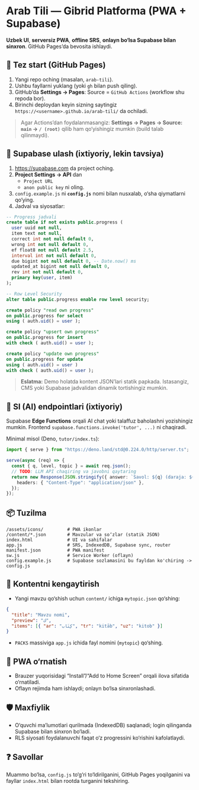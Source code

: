 # Arab Tili — Gibrid Platforma (PWA + Supabase)

**Uzbek UI**, **serversiz PWA**, **offline SRS**, **onlayn bo‘lsa Supabase bilan sinxron**. GitHub Pages’da bevosita ishlaydi.

## 🚀 Tez start (GitHub Pages)
1) Yangi repo oching (masalan, `arab-tili`).
2) Ushbu fayllarni yuklang (yoki `gh` bilan push qiling).
3) GitHub’da **Settings → Pages**: Source = `GitHub Actions` (workflow shu repoda bor).
4) Birinchi deploydan keyin sizning saytingiz `https://<username>.github.io/arab-tili/` da ochiladi.

> Agar Actions’dan foydalanmasangiz: **Settings → Pages → Source: `main` → `/ (root)`** qilib ham qo‘yishingiz mumkin (build talab qilinmaydi).

## 🔑 Supabase ulash (ixtiyoriy, lekin tavsiya)
1) https://supabase.com da project oching.
2) **Project Settings → API** dan
   - `Project URL`
   - `anon public key`
   ni oling.
3) `config.example.js` ni **`config.js`** nomi bilan nusxalab, o‘sha qiymatlarni qo‘ying.
4) Jadval va siyosatlar:

```sql
-- Progress jadvali
create table if not exists public.progress (
  user uuid not null,
  item text not null,
  correct int not null default 0,
  wrong int not null default 0,
  ef float8 not null default 2.5,
  interval int not null default 0,
  due bigint not null default 0, -- Date.now() ms
  updated_at bigint not null default 0,
  rev int not null default 0,
  primary key(user, item)
);

-- Row Level Security
alter table public.progress enable row level security;

create policy "read own progress"
on public.progress for select
using ( auth.uid() = user );

create policy "upsert own progress"
on public.progress for insert
with check ( auth.uid() = user );

create policy "update own progress"
on public.progress for update
using ( auth.uid() = user )
with check ( auth.uid() = user );
```

> **Eslatma:** Demo holatda kontent JSON’lari statik papkada. Istasangiz, CMS yoki Supabase jadvalidan dinamik tortishingiz mumkin.

## 🧠 SI (AI) endpointlari (ixtiyoriy)
Supabase **Edge Functions** orqali AI chat yoki talaffuz baholashni yozishingiz mumkin. Frontend `supabase.functions.invoke('tutor', ...)` ni chaqiradi.

Minimal misol (Deno, `tutor/index.ts`):
```ts
import { serve } from "https://deno.land/std@0.224.0/http/server.ts";

serve(async (req) => {
  const { q, level, topic } = await req.json();
  // TODO: LLM API chaqiring va javobni qaytaring
  return new Response(JSON.stringify({ answer: `Savol: ${q} (daraja: ${level}, mavzu: ${topic})` }), {
    headers: { "Content-Type": "application/json" },
  });
});
```

## 📦 Tuzilma
```
/assets/icons/         # PWA ikonlar
/content/*.json        # Mavzular va so‘zlar (statik JSON)
index.html             # UI va sahifalar
app.js                 # SRS, IndexedDB, Supabase sync, router
manifest.json          # PWA manifest
sw.js                  # Service Worker (oflayn)
config.example.js      # Supabase sozlamasini bu fayldan ko'chiring -> config.js
```

## 🧩 Kontentni kengaytirish
- Yangi mavzu qo‘shish uchun `content/` ichiga `mytopic.json` qo‘shing:
```json
{
  "title": "Mavzu nomi",
  "preview": "ك",
  "items": [{ "ar": "كِتَاب", "tr": "kitāb", "uz": "kitob" }]
}
```
- `PACKS` massiviga `app.js` ichida fayl nomini (`mytopic`) qo‘shing.

## 📱 PWA o‘rnatish
- Brauzer yuqorisidagi “Install”/“Add to Home Screen” orqali ilova sifatida o‘rnatiladi.
- Oflayn rejimda ham ishlaydi; onlayn bo‘lsa sinxronlashadi.

## 🛡 Maxfiylik
- O‘quvchi ma’lumotlari qurilmada (IndexedDB) saqlanadi; login qilinganda Supabase bilan sinxron bo‘ladi.
- RLS siyosati foydalanuvchi faqat o‘z progressini ko‘rishini kafolatlaydi.

## ❓ Savollar
Muammo bo‘lsa, `config.js` to‘g‘ri to‘ldirilganini, GitHub Pages yoqilganini va fayllar `index.html` bilan rootda turganini tekshiring.

